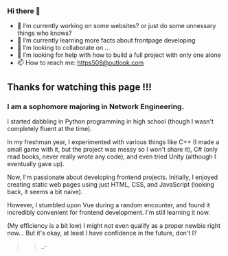 ### Hi there 👋


- 🔭 I’m currently working on some websites? or just do some unnessary things who knows?
- 🌱 I’m currently learning more facts about frontpage developing
- 👯 I’m looking to collaborate on ...
- 🤔 I’m looking for help with how to build a full project with only one alone
- 📫 How to reach me: https508@outlook.com

## Thanks for watching this page !!!

### I am a sophomore majoring in Network Engineering. 
I started dabbling in Python programming in high school (though I wasn't completely fluent at the time). 

In my freshman year, I experimented with various things like C++ (I made a small game with it, but the project was messy so I won't share it), C# (only read books, never really wrote any code), and even tried Unity (although I eventually gave up). 

Now, I'm passionate about developing frontend projects. Initially, I enjoyed creating static web pages using just HTML, CSS, and JavaScript (looking back, it seems a bit naive). 

However, I stumbled upon Vue during a random encounter, and found it incredibly convenient for frontend development. I'm still learning it now.

(My efficiency is a bit low) I might not even qualify as a proper newbie right now... But it's okay, at least I have confidence in the future, don't I?


> >_-
